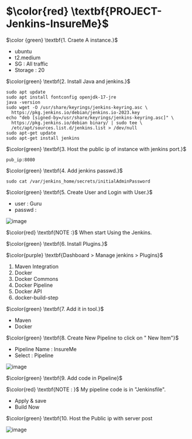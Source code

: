 # $\color{red} \textbf{PROJECT-Jenkins-InsureMe}$

$\color {green} \textbf{1. Craete A instance.}$
- ubuntu
- t2.medium
- SG : All traffic
- Storage : 20

$\color{green} \textbf{2. Install Java and jenkins.}$
````
sudo apt update
sudo apt install fontconfig openjdk-17-jre
java -version
sudo wget -O /usr/share/keyrings/jenkins-keyring.asc \
  https://pkg.jenkins.io/debian/jenkins.io-2023.key
echo "deb [signed-by=/usr/share/keyrings/jenkins-keyring.asc]" \
  https://pkg.jenkins.io/debian binary/ | sudo tee \
  /etc/apt/sources.list.d/jenkins.list > /dev/null
sudo apt-get update
sudo apt-get install jenkins
````

$\color{green} \textbf{3. Host the public ip of instance with jenkins port.}$
````
pub_ip:8080
````
$\color{green} \textbf{4. Add jenkins passwd.}$
````
sudo cat /var/jenkins_home/secrets/initialAdminPassword
````
$\color{green} \textbf{5. Create User and Login with User.}$
- user : Guru
- passwd : <space>

![image](https://github.com/user-attachments/assets/3b660d2b-f949-43e4-8dfd-3d38220f0c32)


$\color{red} \textbf{NOTE :}$ When start Using the Jenkins.

$\color{green} \textbf{6. Install Plugins.}$

$\color{purple} \textbf{Dashboard > Manage jenkins > Plugins}$

1. Maven Integration
2. Docker
3. Docker Commons
4. Docker Pipeline
5. Docker API
6. docker-build-step

$\color{green} \textbf{7. Add it in tool.}$

- Maven
- Docker

$\color{green} \textbf{8. Create New Pipeline to click on " New Item"}$

- Pipeline Name : InsureMe
- Select : Pipeline

![image](https://github.com/user-attachments/assets/a212d4dd-8c94-431f-a74e-f3f0c8171179)

$\color{green} \textbf{9. Add code in Pipeline}$

$\color{red} \textbf{NOTE : }$ My pipeline code is in "Jenkinsfile". 

- Apply & save
- Build Now

$\color{green} \textbf{10. Host the Public ip with server post


![image](https://github.com/user-attachments/assets/1a07d912-6fca-4225-9cd5-2c9b1d094008)

